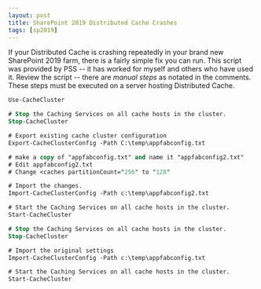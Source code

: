 ```yaml
---
layout: post
title: SharePoint 2019 Distributed Cache Crashes
tags: [sp2019]
---
```


If your Distributed Cache is crashing repeatedly in your brand new SharePoint 2019 farm, there is a fairly simple fix you can run. This script was provided by PSS -- it has worked for myself and others who have used it. Review the script -- there are _manual steps_ as notated in the comments. These steps must be executed on a server hosting Distributed Cache.

```ps
Use-CacheCluster

# Stop the Caching Services on all cache hosts in the cluster.
Stop-CacheCluster

# Export existing cache cluster configuration
Export-CacheClusterConfig -Path C:\temp\appfabconfig.txt

# make a copy of "appfabconfig.txt" and name it "appfabconfig2.txt"
# Edit appfabconfig2.txt
# Change <caches partitionCount="256" to "128"

# Import the changes.
Import-CacheClusterConfig -Path c:\temp\appfabconfig2.txt

# Start the Caching Services on all cache hosts in the cluster.
Start-CacheCluster

# Stop the Caching Services on all cache hosts in the cluster.
Stop-CacheCluster

# Import the original settings
Import-CacheClusterConfig -Path c:\temp\appfabconfig.txt

# Start the Caching Services on all cache hosts in the cluster.
Start-CacheCluster
```